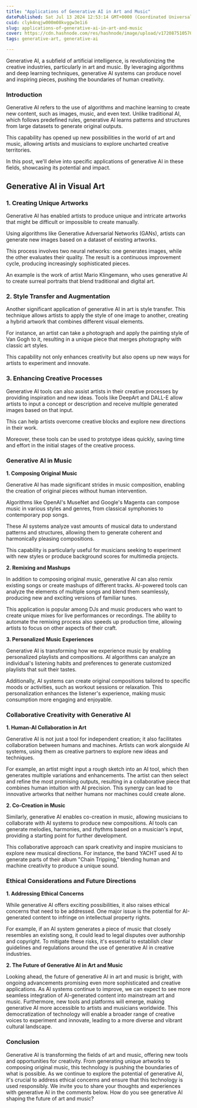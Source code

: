 ```yaml
---
title: "Applications of Generative AI in Art and Music"
datePublished: Sat Jul 13 2024 12:53:14 GMT+0000 (Coordinated Universal Time)
cuid: clyk4nqjw000m08kvggw3e1i6
slug: applications-of-generative-ai-in-art-and-music
cover: https://cdn.hashnode.com/res/hashnode/image/upload/v1720875105702/65a3c017-ab71-40d0-9c60-c0fe93963197.jpeg
tags: generative-art, generative-ai

---
```


Generative AI, a subfield of artificial intelligence, is revolutionizing the creative industries, particularly in art and music. By leveraging algorithms and deep learning techniques, generative AI systems can produce novel and inspiring pieces, pushing the boundaries of human creativity.

### Introduction

Generative AI refers to the use of algorithms and machine learning to create new content, such as images, music, and even text. Unlike traditional AI, which follows predefined rules, generative AI learns patterns and structures from large datasets to generate original outputs.

This capability has opened up new possibilities in the world of art and music, allowing artists and musicians to explore uncharted creative territories.

In this post, we'll delve into specific applications of generative AI in these fields, showcasing its potential and impact.

## Generative AI in Visual Art

### **1\. Creating Unique Artworks**

Generative AI has enabled artists to produce unique and intricate artworks that might be difficult or impossible to create manually.

Using algorithms like Generative Adversarial Networks (GANs), artists can generate new images based on a dataset of existing artworks.

This process involves two neural networks: one generates images, while the other evaluates their quality. The result is a continuous improvement cycle, producing increasingly sophisticated pieces.

An example is the work of artist Mario Klingemann, who uses generative AI to create surreal portraits that blend traditional and digital art.

### **2\. Style Transfer and Augmentation**

Another significant application of generative AI in art is style transfer. This technique allows artists to apply the style of one image to another, creating a hybrid artwork that combines different visual elements.

For instance, an artist can take a photograph and apply the painting style of Van Gogh to it, resulting in a unique piece that merges photography with classic art styles.

This capability not only enhances creativity but also opens up new ways for artists to experiment and innovate.

### **3\. Enhancing Creative Processes**

Generative AI tools can also assist artists in their creative processes by providing inspiration and new ideas. Tools like DeepArt and DALL-E allow artists to input a concept or description and receive multiple generated images based on that input.

This can help artists overcome creative blocks and explore new directions in their work.

Moreover, these tools can be used to prototype ideas quickly, saving time and effort in the initial stages of the creative process.

### Generative AI in Music

**1\. Composing Original Music**

Generative AI has made significant strides in music composition, enabling the creation of original pieces without human intervention.

Algorithms like OpenAI's MuseNet and Google's Magenta can compose music in various styles and genres, from classical symphonies to contemporary pop songs.

These AI systems analyze vast amounts of musical data to understand patterns and structures, allowing them to generate coherent and harmonically pleasing compositions.

This capability is particularly useful for musicians seeking to experiment with new styles or produce background scores for multimedia projects.

**2\. Remixing and Mashups**

In addition to composing original music, generative AI can also remix existing songs or create mashups of different tracks. AI-powered tools can analyze the elements of multiple songs and blend them seamlessly, producing new and exciting versions of familiar tunes.

This application is popular among DJs and music producers who want to create unique mixes for live performances or recordings. The ability to automate the remixing process also speeds up production time, allowing artists to focus on other aspects of their craft.

**3\. Personalized Music Experiences**

Generative AI is transforming how we experience music by enabling personalized playlists and compositions. AI algorithms can analyze an individual's listening habits and preferences to generate customized playlists that suit their tastes.

Additionally, AI systems can create original compositions tailored to specific moods or activities, such as workout sessions or relaxation. This personalization enhances the listener's experience, making music consumption more engaging and enjoyable.

### Collaborative Creativity with Generative AI

**1\. Human-AI Collaboration in Art**

Generative AI is not just a tool for independent creation; it also facilitates collaboration between humans and machines. Artists can work alongside AI systems, using them as creative partners to explore new ideas and techniques.

For example, an artist might input a rough sketch into an AI tool, which then generates multiple variations and enhancements. The artist can then select and refine the most promising outputs, resulting in a collaborative piece that combines human intuition with AI precision. This synergy can lead to innovative artworks that neither humans nor machines could create alone.

**2\. Co-Creation in Music**

Similarly, generative AI enables co-creation in music, allowing musicians to collaborate with AI systems to produce new compositions. AI tools can generate melodies, harmonies, and rhythms based on a musician's input, providing a starting point for further development.

This collaborative approach can spark creativity and inspire musicians to explore new musical directions. For instance, the band YACHT used AI to generate parts of their album "Chain Tripping," blending human and machine creativity to produce a unique sound.

### Ethical Considerations and Future Directions

**1\. Addressing Ethical Concerns**

While generative AI offers exciting possibilities, it also raises ethical concerns that need to be addressed. One major issue is the potential for AI-generated content to infringe on intellectual property rights.

For example, if an AI system generates a piece of music that closely resembles an existing song, it could lead to legal disputes over authorship and copyright. To mitigate these risks, it's essential to establish clear guidelines and regulations around the use of generative AI in creative industries.

**2\. The Future of Generative AI in Art and Music**

Looking ahead, the future of generative AI in art and music is bright, with ongoing advancements promising even more sophisticated and creative applications. As AI systems continue to improve, we can expect to see more seamless integration of AI-generated content into mainstream art and music. Furthermore, new tools and platforms will emerge, making generative AI more accessible to artists and musicians worldwide. This democratization of technology will enable a broader range of creative voices to experiment and innovate, leading to a more diverse and vibrant cultural landscape.

### Conclusion

Generative AI is transforming the fields of art and music, offering new tools and opportunities for creativity. From generating unique artworks to composing original music, this technology is pushing the boundaries of what is possible. As we continue to explore the potential of generative AI, it's crucial to address ethical concerns and ensure that this technology is used responsibly. We invite you to share your thoughts and experiences with generative AI in the comments below. How do you see generative AI shaping the future of art and music?